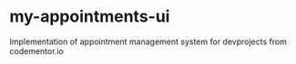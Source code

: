 # my-appointments-ui
Implementation of appointment management system for devprojects from codementor.io

